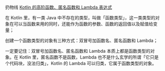 扔物线
[Kotlin 的高阶函数、匿名函数和 Lambda 表达式](https://zhuanlan.zhihu.com/p/126498955)


在 Kotlin 里，有一类 Java 中不存在的类型，叫做「函数类型」，这一类类型的对象在可以当函数来用的同时，还能作为函数的参数、函数的返回值以及赋值给变量；

创建一个函数类型的对象有三种方式：双冒号加函数名、匿名函数和 Lambda；

一定要记住：双冒号加函数名、匿名函数和 Lambda 本质上都是函数类型的对象。在 Kotlin 里，匿名函数不是函数，Lambda 也不是什么玄学的所谓「它只是个代码块，没法归类」，Kotlin 的 Lambda 可以归类，它属于函数类型的对象。
